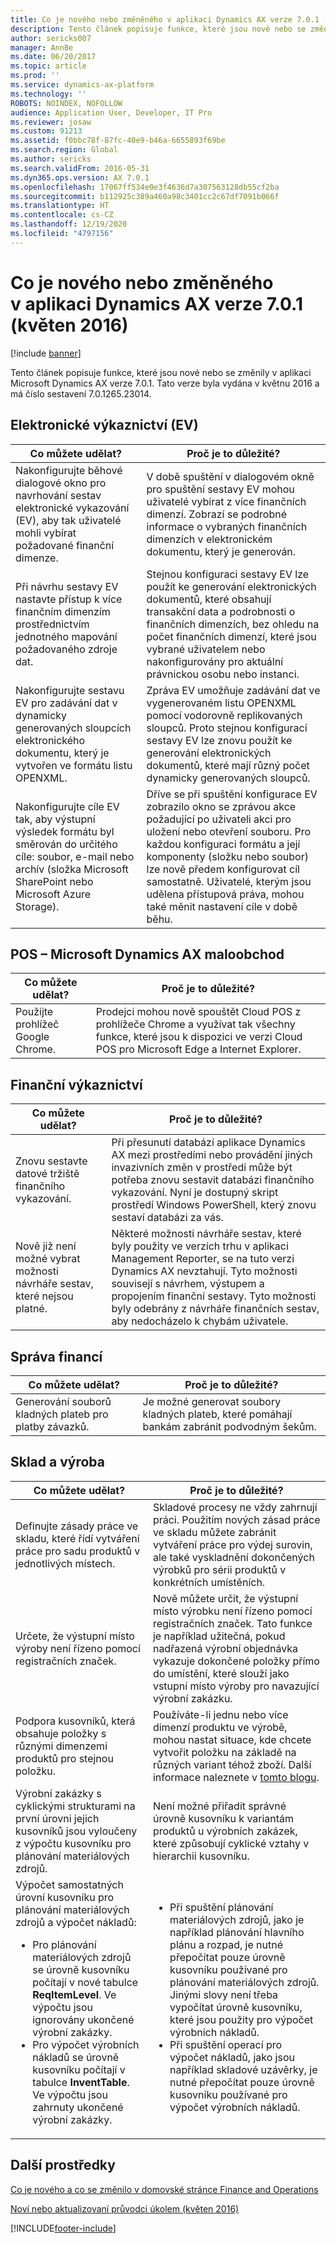 ```yaml
---
title: Co je nového nebo změněného v aplikaci Dynamics AX verze 7.0.1 (květen 2016)
description: Tento článek popisuje funkce, které jsou nové nebo se změnily v aplikaci Microsoft Dynamics AX verze 7.0.1. Tato verze byla vydána v květnu 2016 a má číslo sestavení 7.0.1265.23014.
author: sericks007
manager: AnnBe
ms.date: 06/20/2017
ms.topic: article
ms.prod: ''
ms.service: dynamics-ax-platform
ms.technology: ''
ROBOTS: NOINDEX, NOFOLLOW
audience: Application User, Developer, IT Pro
ms.reviewer: josaw
ms.custom: 91213
ms.assetid: f0bbc78f-87fc-40e9-b46a-6655893f69be
ms.search.region: Global
ms.author: sericks
ms.search.validFrom: 2016-05-31
ms.dyn365.ops.version: AX 7.0.1
ms.openlocfilehash: 17067ff534e0e3f4636d7a307563128db55cf2ba
ms.sourcegitcommit: b112925c389a460a98c3401cc2c67df7091b066f
ms.translationtype: HT
ms.contentlocale: cs-CZ
ms.lasthandoff: 12/19/2020
ms.locfileid: "4797156"
---
```

# <a name="whats-new-or-changed-in-dynamics-ax-application-version-701-may-2016"></a>Co je nového nebo změněného v aplikaci Dynamics AX verze 7.0.1 (květen 2016)

[!include [banner](../includes/banner.md)]

Tento článek popisuje funkce, které jsou nové nebo se změnily v aplikaci Microsoft Dynamics AX verze 7.0.1. Tato verze byla vydána v květnu 2016 a má číslo sestavení 7.0.1265.23014.

## <a name="electronic-reporting-er"></a>Elektronické výkaznictví (EV)

| Co můžete udělat? | Proč je to důležité? |
|------------------|------------------------|
| Nakonfigurujte běhové dialogové okno pro navrhování sestav elektronické vykazování (EV), aby tak uživatelé mohli vybírat požadované finanční dimenze. | V době spuštění v dialogovém okně pro spuštění sestavy EV mohou uživatelé vybírat z více finančních dimenzí. Zobrazí se podrobné informace o vybraných finančních dimenzích v elektronickém dokumentu, který je generován. |
| Při návrhu sestavy EV nastavte přístup k více finančním dimenzím prostřednictvím jednotného mapování požadovaného zdroje dat. | Stejnou konfiguraci sestavy EV lze použít ke generování elektronických dokumentů, které obsahují transakční data a podrobnosti o finančních dimenzích, bez ohledu na počet finančních dimenzí, které jsou vybrané uživatelem nebo nakonfigurovány pro aktuální právnickou osobu nebo instanci. |
| Nakonfigurujte sestavu EV pro zadávání dat v dynamicky generovaných sloupcích elektronického dokumentu, který je vytvořen ve formátu listu OPENXML. | Zpráva EV umožňuje zadávání dat ve vygenerovaném listu OPENXML pomocí vodorovně replikovaných sloupců. Proto stejnou konfigurací sestavy EV lze znovu použít ke generování elektronických dokumentů, které mají různý počet dynamicky generovaných sloupců. |
| Nakonfigurujte cíle EV tak, aby výstupní výsledek formátu byl směrován do určitého cíle: soubor, e-mail nebo archív (složka Microsoft SharePoint nebo Microsoft Azure Storage). | Dříve se při spuštění konfigurace EV zobrazilo okno se zprávou akce požadující po uživateli akci pro uložení nebo otevření souboru. Pro každou konfiguraci formátu a její komponenty (složku nebo soubor) lze nově předem konfigurovat cíl samostatně. Uživatelé, kterým jsou udělena přístupová práva, mohou také měnit nastavení cíle v době běhu. |

## <a name="pos--microsoft-dynamics-ax-retail"></a>POS – Microsoft Dynamics AX maloobchod

| Co můžete udělat? | Proč je to důležité? |
|------------------|------------------------|
| Použijte prohlížeč Google Chrome. | Prodejci mohou nově spouštět Cloud POS z prohlížeče Chrome a využívat tak všechny funkce, které jsou k dispozici ve verzi Cloud POS pro Microsoft Edge a Internet Explorer. |

## <a name="financial-reporting"></a>Finanční výkaznictví

| Co můžete udělat? | Proč je to důležité? |
|------------------|------------------------|
| Znovu sestavte datové tržiště finančního vykazování. | Při přesunutí databází aplikace Dynamics AX mezi prostředími nebo provádění jiných invazivních změn v prostředí může být potřeba znovu sestavit databázi finančního vykazování. Nyní je dostupný skript prostředí Windows PowerShell, který znovu sestaví databázi za vás. |
| Nově již není možné vybrat možnosti návrháře sestav, které nejsou platné. | Některé možnosti návrháře sestav, které byly použity ve verzích trhu v aplikaci Management Reporter, se na tuto verzi Dynamics AX nevztahují. Tyto možnosti souvisejí s návrhem, výstupem a propojením finanční sestavy. Tyto možnosti byly odebrány z návrháře finančních sestav, aby nedocházelo k chybám uživatele. |

## <a name="financial-management"></a>Správa financí

| Co můžete udělat? | Proč je to důležité? |
|------------------|------------------------|
| Generování souborů kladných plateb pro platby závazků. | Je možné generovat soubory kladných plateb, které pomáhají bankám zabránit podvodným šekům. |

## <a name="warehouse-and-production"></a>Sklad a výroba

<table>
<thead>
<tr>
<th>Co můžete udělat?</th>
<th>Proč je to důležité?</th>
</tr>
</thead>
<tbody>
<tr>
<td>Definujte zásady práce ve skladu, které řídí vytváření práce pro sadu produktů v jednotlivých místech.</td>
<td>Skladové procesy ne vždy zahrnují práci. Použitím nových zásad práce ve skladu můžete zabránit vytváření práce pro výdej surovin, ale také vyskladnění dokončených výrobků pro sérii produktů v konkrétních umístěních.</td>
</tr>
<tr>
<td>Určete, že výstupní místo výroby není řízeno pomocí registračních značek.</td>
<td>Nově můžete určit, že výstupní místo výrobku není řízeno pomocí registračních značek. Tato funkce je například užitečná, pokud nadřazená výrobní objednávka vykazuje dokončené položky přímo do umístění, které slouží jako vstupní místo výroby pro navazující výrobní zakázku.</td>
</tr>
<tr>
<td>Podpora kusovníků, která obsahuje položky s různými dimenzemi produktů pro stejnou položku.</td>
<td>Používáte-li jednu nebo více dimenzí produktu ve výrobě, mohou nastat situace, kde chcete vytvořit položku na základě na různých variant téhož zboží. Další informace naleznete v <a href="https://blogs.msdn.microsoft.com/axmfg/2015/12/22/support-for-boms-that-includes-items-with-different-product-dimensions-of-the-same-item/">tomto blogu</a>.</td>
</tr>
<tr>
<td>Výrobní zakázky s cyklickými strukturami na první úrovni jejich kusovníků jsou vyloučeny z výpočtu kusovníku pro plánování materiálových zdrojů.</td>
<td>Není možné přiřadit správné úrovně kusovníku k variantám produktů u výrobních zakázek, které způsobují cyklické vztahy v hierarchii kusovníku.</td>
</tr>
<tr>
<td>Výpočet samostatných úrovní kusovníku pro plánování materiálových zdrojů a výpočet nákladů:
<ul>
<li>Pro plánování materiálových zdrojů se úrovně kusovníku počítají v nové tabulce <strong>ReqItemLevel</strong>. Ve výpočtu jsou ignorovány ukončené výrobní zakázky.</li>
<li>Pro výpočet výrobních nákladů se úrovně kusovníku počítají v tabulce <strong>InventTable</strong>. Ve výpočtu jsou zahrnuty ukončené výrobní zakázky.</li>
</ul>
</td>
<td>
<ul>
<li>Při spuštění plánování materiálových zdrojů, jako je například plánování hlavního plánu a rozpad, je nutné přepočítat pouze úrovně kusovníku používané pro plánování materiálových zdrojů. Jinými slovy není třeba vypočítat úrovně kusovníku, které jsou použity pro výpočet výrobních nákladů.</li>
<li>Při spuštění operací pro výpočet nákladů, jako jsou například skladové uzávěrky, je nutné přepočítat pouze úrovně kusovníku používané pro výpočet výrobních nákladů.</li>
</ul>
</td>
</tr>
</tbody>
</table>

## <a name="additional-resources"></a>Další prostředky

[Co je nového a co se změnilo v domovské stránce Finance and Operations](whats-new-changed.md)

[Noví nebo aktualizovaní průvodci úkolem (květen 2016)](new-updated-task-guides-available-may-2016.md)


[!INCLUDE[footer-include](../../../includes/footer-banner.md)]